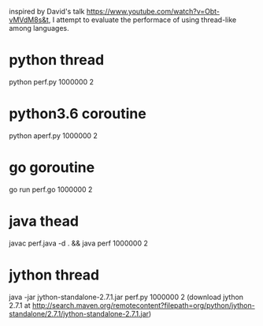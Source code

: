 inspired by David's talk https://www.youtube.com/watch?v=Obt-vMVdM8s&t, 
I attempt to evaluate the performace of using thread-like among languages.

# python thread
python perf.py 1000000 2

# python3.6 coroutine
python aperf.py 1000000 2

# go goroutine
go run perf.go 1000000 2

# java thead
javac perf.java -d . && java perf 1000000 2

# jython thread
java -jar jython-standalone-2.7.1.jar perf.py 1000000 2
(download jython 2.7.1 at http://search.maven.org/remotecontent?filepath=org/python/jython-standalone/2.7.1/jython-standalone-2.7.1.jar)